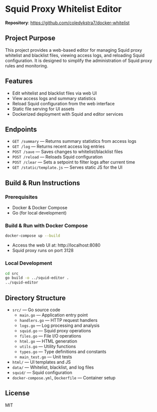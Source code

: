 # Squid Proxy Whitelist Editor

**Repository**: https://github.com/coledykstra7/docker-whitelist

## Project Purpose
This project provides a web-based editor for managing Squid proxy whitelist and blacklist files, viewing access logs, and reloading Squid configuration. It is designed to simplify the administration of Squid proxy rules and monitoring.

## Features
- Edit whitelist and blacklist files via web UI
- View access logs and summary statistics
- Reload Squid configuration from the web interface
- Static file serving for UI assets
- Dockerized deployment with Squid and editor services

## Endpoints
- `GET /summary` — Returns summary statistics from access logs
- `GET /log` — Returns recent access log entries
- `POST /save` — Saves changes to whitelist/blacklist files
- `POST /reload` — Reloads Squid configuration
- `POST /clear` — Sets a setpoint to filter logs after current time
- `GET /static/template.js` — Serves static JS for the UI

## Build & Run Instructions
### Prerequisites
- Docker & Docker Compose
- Go (for local development)

### Build & Run with Docker Compose
```bash
docker-compose up --build
```
- Access the web UI at: http://localhost:8080
- Squid proxy runs on port 3128

### Local Development
```bash
cd src
go build -o ../squid-editor .
../squid-editor
```

## Directory Structure
- `src/` — Go source code
  - `main.go` — Application entry point
  - `handlers.go` — HTTP request handlers  
  - `logs.go` — Log processing and analysis
  - `squid.go` — Squid proxy operations
  - `files.go` — File I/O operations
  - `html.go` — HTML generation
  - `utils.go` — Utility functions
  - `types.go` — Type definitions and constants
  - `main_test.go` — Unit tests
- `html/` — UI templates and JS
- `data/` — Whitelist, blacklist, and log files
- `squid/` — Squid configuration
- `docker-compose.yml`, `Dockerfile` — Container setup

## License
MIT
